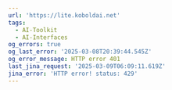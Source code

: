 ```yaml
---
url: 'https://lite.koboldai.net'
tags:
  - AI-Toolkit
  - AI-Interfaces
og_errors: true
og_last_error: '2025-03-08T20:39:44.545Z'
og_error_message: HTTP error 401
last_jina_request: '2025-03-09T06:09:11.619Z'
jina_error: 'HTTP error! status: 429'
---
```


